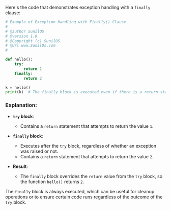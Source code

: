 Here's the code that demonstrates exception handling with a `finally` clause:

```python
# Example of Exception Handling with Finally() Clause
#
# @author SunilOS  
# @version 1.0
# @Copyright (c) SunilOS  
# @Url www.SunilOs.com
#

def hello():
    try:
        return 1
    finally:
        return 2

k = hello()
print(k)  # The finally block is executed even if there is a return statement in the try block.
```

### Explanation:
- **`try` block**:
  - Contains a `return` statement that attempts to return the value `1`.

- **`finally` block**:
  - Executes after the `try` block, regardless of whether an exception was raised or not.
  - Contains a `return` statement that attempts to return the value `2`.

- **Result**:
  - The `finally` block overrides the `return` value from the `try` block, so the function `hello()` returns `2`.

The `finally` block is always executed, which can be useful for cleanup operations or to ensure certain code runs regardless of the outcome of the `try` block.